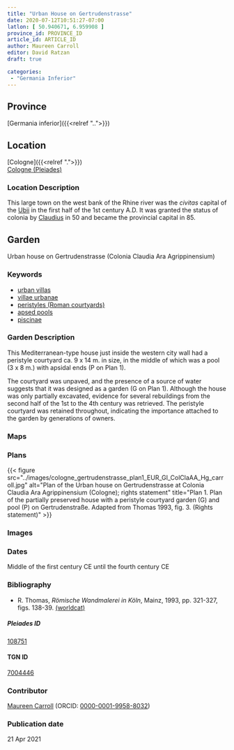 ```yaml
---
title: "Urban House on Gertrudenstrasse"
date: 2020-07-12T10:51:27-07:00
latlon: [ 50.940671, 6.959908 ]
province_id: PROVINCE_ID
article_id: ARTICLE_ID
author: Maureen Carroll
editor: David Ratzan
draft: true

categories:
 - "Germania Inferior"
---
```


## Province

[Germania inferior]({{<relref "..">}})

## Location

[Cologne]({{<relref ".">}}) \
[Cologne (Pleiades)](https://pleiades.stoa.org/places/108751)

### Location Description
This large town on the west bank of the Rhine river was the *civitas* capital of the [Ubii](link) in the first half of the 1st century A.D. It was granted the status of colonia by [Claudius](link) in 50 and became the provincial capital in 85.

<!--## Sublocation-->

<!--
[AREA WITHIN LOCATION, LIKE “PALATINE HILL”](GEOREFERENCE LINK)
A sublocation is any area larger than an individual garden, but located within a location. I would always try to include a link to a controlled vocabulary here if possible. This ID may well be different from the Garden ID, e.g., Pompeii versus a Garden in one of the houses which has its own Pleiades ID.
-->

<!--### Sublocation Description-->

<!-- DESCRIPTION -->

## Garden
Urban house on Gertrudenstrasse (Colonia Claudia Ara Agrippinensium)


### Keywords

- [urban villas](#)
- [villae urbanae](http://vocab.getty.edu/page/aat/300005520)
- [peristyles (Roman courtyards)](http://vocab.getty.edu/page/aat/300080971)
- [apsed pools](#)
- [piscinae]( http://vocab.getty.edu/page/aat/300375619)

### Garden Description
This Mediterranean-type house just inside the western city wall had a peristyle courtyard ca. 9 x 14 m. in size, in the middle of which was a pool (3 x 8 m.) with apsidal ends (P on Plan 1).  

The courtyard was unpaved, and the presence of a source of water suggests that it was designed as a garden (G on Plan 1). Although the house was only partially excavated, evidence for several rebuildings from the second half of the 1st to the 4th century was retrieved. The peristyle courtyard was retained throughout, indicating the importance attached to the garden by generations of owners.

### Maps

<!--
{{< figure src="IMG_URL" alt="ALT_TEXT" title="CAPTION" >}}
-->

### Plans
{{< figure src="../images/cologne_gertrudenstrasse_plan1_EUR_GI_ColClaAA_Hg_carroll.jpg" alt="Plan of the Urban house on Gertrudenstrasse at Colonia Claudia Ara Agrippinensium (Cologne); rights statement" title="Plan 1. Plan of the partially preserved house with a peristyle courtyard garden (G) and pool (P) on Gertrudenstraße. Adapted from Thomas 1993, fig. 3. (Rights statement)" >}}

### Images

<!--
{{< figure src="IMG_URL" alt="ALT_TEXT" title="CAPTION" >}}
-->

### Dates
Middle of the first century CE until the fourth century CE

### Bibliography
- R. Thomas, *Römische Wandmalerei in Köln*, Mainz, 1993, pp. 321-327, figs. 138-39. [(worldcat)](http://www.worldcat.org/oclc/30330730)

<!--#### Periodo ID-->

<!-- [PERIODO_ID](https://pleiades.stoa.org/places/PLEIADES_ID) -->

##### Pleiades ID

[108751](https://pleiades.stoa.org/places/108751)

#### TGN ID

[7004446](http://vocab.getty.edu/page/tgn/7004446)

### Contributor

[Maureen Carroll](link) (ORCID: [0000-0001-9958-8032](https://orcid.org/0000-0001-9958-8032))  

### Publication date


21 Apr 2021

<!--### Related articles-->

<!-- Links to other related articles. Leave blank for now -->